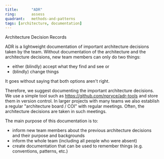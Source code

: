 ```yaml
---
title:      "ADR"
ring:       assess
quadrant:   methods-and-patterns
tags: [architecture, documentation]
---
```


Architecture Decision Records

ADR is a lightweight documentation of important architecture decisions taken by the team.
Without documentation of the architecture and the architecture decisions, new team members can only do two things:
- either (blindly) accept what they find and see or
- (blindly) change things

It goes without saying that both options aren't right.

Therefore, we suggest documenting the important architecture decisions. We use a simple tool such as <https://github.com/npryce/adr-tools> and store them in version control.
In larger projects with many teams we also establish a regular "architecture board / COI" with regular meetings.
Often, the architecture decisions are taken in such meetings.

The main purpose of this documentation is to:
- inform new team members about the previous architecture decisions and their purpose and backgrounds
- inform the whole team (including all people who were absent)
- create documentation that can be used to remember things (e.g. conventions, patterns, etc.)
